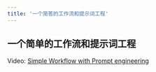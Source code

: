 ```yaml
---
title: '一个简答的工作流和提示词工程'
---
```


## 一个简单的工作流和提示词工程

Video: [Simple Workflow with Prompt engineering](https://youtu.be/oLHmUPYkDGI)
